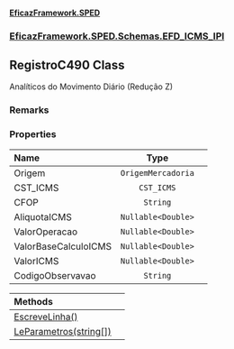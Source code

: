 #### [EficazFramework.SPED](EficazFrameworkSPED.md 'EficazFramework SPED')
### [EficazFramework.SPED.Schemas.EFD_ICMS_IPI](EficazFramework.SPED.Schemas.EFD_ICMS_IPI.md 'EficazFramework.SPED.Schemas.EFD_ICMS_IPI')

## RegistroC490 Class

Analíticos do Movimento Diário (Redução Z)

### Remarks
### Properties

| Name | Type | |
| :--- | :---: | :--- |
| Origem | `OrigemMercadoria` |  |
| CST_ICMS | `CST_ICMS` |  |
| CFOP | `String` |  |
| AliquotaICMS | `Nullable<Double>` |  |
| ValorOperacao | `Nullable<Double>` |  |
| ValorBaseCalculoICMS | `Nullable<Double>` |  |
| ValorICMS | `Nullable<Double>` |  |
| CodigoObservavao | `String` |  |

| Methods | |
| :--- | :--- |
| [EscreveLinha()](EficazFramework.SPED.Schemas.EFD_ICMS_IPI/RegistroC490/EscreveLinha().md 'EficazFramework.SPED.Schemas.EFD_ICMS_IPI.RegistroC490.EscreveLinha()') | |
| [LeParametros(string[])](EficazFramework.SPED.Schemas.EFD_ICMS_IPI/RegistroC490/LeParametros(string[]).md 'EficazFramework.SPED.Schemas.EFD_ICMS_IPI.RegistroC490.LeParametros(string[])') | |
